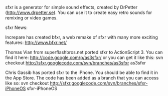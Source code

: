 sfxr is a generator for simple sound effects, created by DrPetter (http://www.drpetter.se).  You can use it to create easy retro sounds for remixing or video games.

sfxr News:

Increpare has created bfxr, a web remake of sfxr with many more exciting features:
http://www.bfxr.net/

Thomas Vian from superflashbros.net ported sfxr to ActionScript 3.  You can find it here:
http://code.google.com/p/as3sfxr/
or you can get it like this:
svn checkout http://sfxr.googlecode.com/svn/branches/as3sfxr as3sfxr

Chris Gassib has ported sfxr to the iPhone.  You should be able to find it in the App Store.  The code has been added as a branch that you can access like so:
svn checkout http://sfxr.googlecode.com/svn/branches/sfxr-iPhoneOS sfxr-iPhoneOS